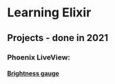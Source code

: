 # Learning Elixir

## Projects - done in 2021

### Phoenix LiveView:

#### [Brightness gauge](https://github.com/melanieFlandrin/learning_phoenix_liveview_brightness_gauge)



